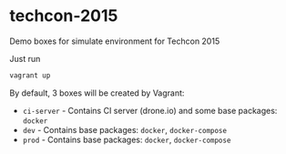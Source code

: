 # techcon-2015
Demo boxes for simulate environment for Techcon 2015

Just run

```bash
vagrant up
```

By default, 3 boxes will be created by Vagrant:
+ `ci-server` - Contains CI server (drone.io) and some base packages: `docker`
+ `dev` - Contains base packages: `docker`, `docker-compose`
+ `prod` - Contains base packages: `docker`, `docker-compose`